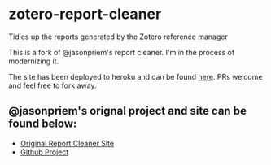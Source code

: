 zotero-report-cleaner
=====================

Tidies up the reports generated by the Zotero reference manager

This is a fork of @jasonpriem's report cleaner. I'm in the process of modernizing it.

The site has been deployed to heroku and can be found [here](https://zotero-report-cleaner.herokuapp.com/).
PRs welcome and feel free to fork away.

@jasonpriem's orignal project and site can be found below:
----------------------------------------------------------
- [Original Report Cleaner Site](http://jasonpriem.org/projects/report_cleaner.php)
- [Github Project](https://github.com/jasonpriem/zotero-report-cleaner)
